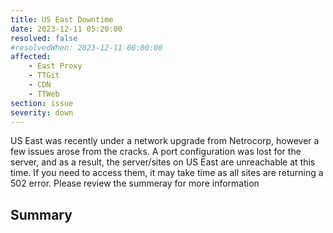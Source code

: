 ```yaml
---
title: US East Downtime
date: 2023-12-11 05:20:00
resolved: false
#resolvedWhen: 2023-12-11 00:00:00
affected:
    - East Proxy
    - TTGit
    - CDN
    - TTWeb
section: issue
severity: down
---
```


US East was recently under a network upgrade from Netrocorp, however a few issues arose from the cracks. A port configuration was lost for the server, and as a result, the server/sites on US East are unreachable at this time. If you need to access them, it may take time as all sites are returning a 502 error. Please review the summeray for more information


## Summary

